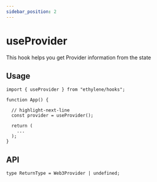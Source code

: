 ```yaml
---
sidebar_position: 2
---
```


# useProvider

This hook helps you get Provider information from the state

## Usage

```tsx
import { useProvider } from "ethylene/hooks";

function App() {

  // highlight-next-line
  const provider = useProvider();

  return (
    ...
  );
}
```

## API

```tsx
type ReturnType = Web3Provider | undefined;
```
